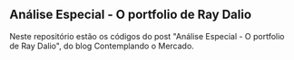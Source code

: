 ## Análise Especial - O portfolio de Ray Dalio

Neste repositório estão os códigos do post "Análise Especial - O portfolio de Ray Dalio", do blog Contemplando o Mercado.
